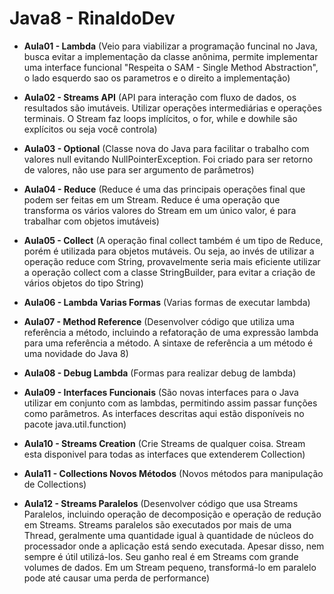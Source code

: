 # Java8 - RinaldoDev
- __Aula01 - Lambda__ (Veio para viabilizar a programação funcinal no Java, busca evitar a implementação da classe anônima, permite implementar uma interface funcional "Respeita o SAM - Single Method Abstraction", o lado esquerdo sao os parametros e o direito a implementação)  
  
  
- __Aula02 - Streams API__ (API para interação com fluxo de dados, os resultados são imutáveis. Utilizar operações intermediárias e operações terminais. O Stream faz loops implícitos, o for, while e dowhile são explícitos ou seja você controla)
  

- __Aula03 - Optional__ (Classe nova do Java para facilitar o trabalho com valores null evitando NullPointerException. Foi criado para ser retorno de valores, não use para ser argumento de parâmetros)
  

- __Aula04 - Reduce__ (Reduce é uma das principais operações final que podem ser feitas em um Stream. Reduce é uma
  operação que transforma os vários valores do Stream em um único valor, é para trabalhar com objetos imutáveis) 
  

- __Aula05 - Collect__ (A operação final collect também é um tipo de Reduce, porém é utilizada para objetos mutáveis. Ou
  seja, ao invés de utilizar a operação reduce com String, provavelmente seria mais eficiente utilizar a
  operação collect com a classe StringBuilder, para evitar a criação de vários objetos do tipo String)
  

- __Aula06 - Lambda Varias Formas__ (Varias formas de executar lambda)
  

- __Aula07 - Method Reference__ (Desenvolver código que utiliza uma referência a método, incluindo a refatoração de uma
  expressão lambda para uma referência a método. A sintaxe de referência a um método é uma novidade do Java 8)
  

- __Aula08 - Debug Lambda__ (Formas para realizar debug de lambda)
  

- __Aula09 - Interfaces Funcionais__ (São novas interfaces para o Java utilizar em conjunto com as lambdas, permitindo assim passar funções como parâmetros. As interfaces descritas aqui estão disponíveis no pacote java.util.function)
  

- __Aula10 - Streams Creation__ (Crie Streams de qualquer coisa. Stream esta disponivel para todas as interfaces que extenderem Collection)
  

- __Aula11 - Collections Novos Métodos__ (Novos métodos para manipulação de Collections)
  

- __Aula12 - Streams Paralelos__ (Desenvolver código que usa Streams Paralelos, incluindo operação de decomposição e
  operação de redução em Streams. Streams paralelos são executados por mais
  de uma Thread, geralmente uma quantidade igual à quantidade de núcleos do processador onde a
  aplicação está sendo executada. Apesar disso, nem sempre é útil utilizá-los. Seu ganho real é em
  Streams com grande volumes de dados. Em um Stream pequeno, transformá-lo em paralelo pode
  até causar uma perda de performance)
